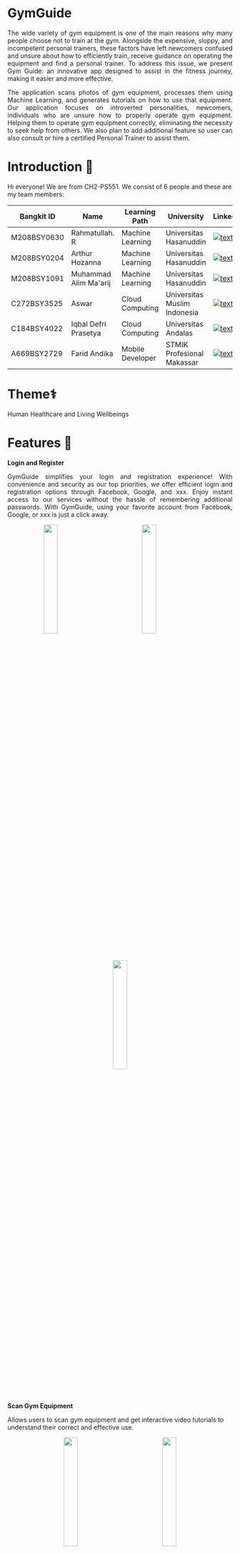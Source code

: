 # GymGuide

<p align="justify">     The wide variety of gym equipment is one of the main reasons why many people choose not to train at the gym. Alongside the expensive, sloppy, and incompetent personal trainers, these factors have left newcomers confused and unsure about how to efficiently train, receive guidance on operating the equipment and find a personal trainer. To address this issue, we present Gym Guide: an innovative app designed to assist in the fitness journey, making it easier and more effective.  </p>

<p align="justify"> The application scans photos of gym equipment, processes them using Machine Learning, and generates tutorials on how to use that equipment. Our application focuses on introverted personalities, newcomers, individuals who are unsure how to properly operate gym equipment. Helping them to operate gym equipment correctly, eliminating the necessity to seek help from others. We also plan to add additional feature so user can also consult or hire a certified Personal Trainer to assist them. </p>

# Introduction 👋

Hi everyone! We are from CH2-PS551. We consist of 6 people and these are my team members:

| Bangkit ID | Name | Learning Path | University |LinkedIn |
| ---      | ---       | ---       | ---       | ---       |
| M208BSY0630 | Rahmatullah. R | Machine Learning | Universitas Hasanuddin | [![text](https://img.shields.io/badge/LinkedIn-0077B5?style=for-the-badge&logo=linkedin&logoColor=white)](https://www.linkedin.com/in/rahmatullah-r-a250b5192/) |
| M208BSY0204 | Arthur Hozanna | Machine Learning | Universitas Hasanuddin | [![text](https://img.shields.io/badge/LinkedIn-0077B5?style=for-the-badge&logo=linkedin&logoColor=white)](https://www.linkedin.com/in/arthur-hozanna-1ba67a202/) |
| M208BSY1091  | Muhammad Alim Ma'arij | Machine Learning | Universitas Hasanuddin | [![text](https://img.shields.io/badge/LinkedIn-0077B5?style=for-the-badge&logo=linkedin&logoColor=white)](https://www.linkedin.com/in/muhammad-alim-ma-arij-03125b245/) |
| C272BSY3525  | Aswar | Cloud Computing | Universitas Muslim Indonesia | [![text](https://img.shields.io/badge/LinkedIn-0077B5?style=for-the-badge&logo=linkedin&logoColor=white)](https://www.linkedin.com/in/aswar-ar/) |
| C184BSY4022  | Iqbal Defri Prasetya | Cloud Computing | Universitas Andalas | [![text](https://img.shields.io/badge/LinkedIn-0077B5?style=for-the-badge&logo=linkedin&logoColor=white)](https://www.linkedin.com/in/iqbal-defri-prasetya-24a746128/) |
| A669BSY2729  | Farid Andika | Mobile Developer |  STMIK Profesional Makassar | [![text](https://img.shields.io/badge/LinkedIn-0077B5?style=for-the-badge&logo=linkedin&logoColor=white)](https://www.linkedin.com/in/faridandika/) |

# Theme⚕️
Human Healthcare and Living Wellbeings

# Features 📱

**Login and Register**

<p align="justify"> GymGuide simplifies your login and registration experience! With convenience and security as our top priorities, we offer efficient login and registration options through Facebook, Google, and xxx. Enjoy instant access to our services without the hassle of remembering additional passwords. With GymGuide, using your favorite account from Facebook, Google, or xxx is just a click away. </p>

<p align="center">
  <img src="https://github.com/GymGuide/.github/assets/90093341/b7fbb590-9dba-4973-967c-1ffee425b57e" width="25%" height="25%">
  <span style="margin: 0 9%;"></span> <!-- Jarak antara dua gambar -->
  <img src="https://github.com/GymGuide/.github/assets/90093341/8b39667b-9d8f-4552-b94d-b9910250d33f" width="25%%" height="25%">
  <span style="margin: 0 9%;"></span> <!-- Jarak antara dua gambar -->
  <img src="https://github.com/GymGuide/.github/assets/90093341/46ebc4dc-7580-4a9a-907d-6adf0102c6df" width="25%" height="25%">
</p>

**Scan Gym Equipment**

Allows users to scan gym equipment and get interactive video tutorials to understand their correct and effective use.

<p align="center">
  <img src="https://github.com/GymGuide/.github/assets/90093341/aa28ccbf-a505-41a6-80c2-8380a89342bb" width="25%" height="25%">
  <span style="margin: 0 9%;"></span> <!-- Jarak antara dua gambar -->
  <img src="https://github.com/GymGuide/.github/assets/90093341/4f9eb1ee-a0a1-48d5-8e5c-9313746f4c92" width="25%%" height="25%">
</p>

**Consultation with Trainers**

Provides direct access to users to consult expert coaches through the platform for personal guidance and motivation.

<p align="center">
  <img src="https://github.com/GymGuide/.github/assets/90093341/891881cc-81ec-4041-83a2-b00ec57ed857" width="25%" height="25%">
  <span style="margin: 0 9%;"></span> <!-- Jarak antara dua gambar -->
  <img src="https://github.com/GymGuide/.github/assets/90093341/c4b5835f-ea32-4674-97d5-754c59cd0bb9" width="25%%" height="25%">
  <span style="margin: 0 9%;"></span> <!-- Jarak antara dua gambar -->
  <img src="https://github.com/GymGuide/.github/assets/90093341/ca9ebf87-b05d-4a84-a126-403b4e4f828b" width="25%" height="25%">
</p>

<p> </p>

**Articles and Tips & Tricks**

Provides informative articles about the benefits of exercise, exercise routines, and health information to provide motivation and knowledge to users.


<p align="center">
  <img src="https://github.com/GymGuide/.github/assets/90093341/f67d4ffc-5dcf-402a-aeca-fd734e60f940" width="25%" height="25%">
</p>


<p> </p>

**Daily Exercise List**

<p align="justify"> Provides a list of exercises that can be done at home or at the gym </p>

<p align="center">
  <img src="https://github.com/GymGuide/.github/assets/90093341/762311c2-feaa-4271-9685-0eaeec088922" width="25%" height="25%">
  <span style="margin: 0 9%;"></span> <!-- Jarak antara dua gambar -->
  <img src="https://github.com/GymGuide/.github/assets/90093341/83e309a4-5b04-49aa-ac83-d83a3c5cdd22" width="25%%" height="25%">
</p>

**Gym Place Booking**

<p align="justify"> Facilitates users to book a place at their favorite gym </p>

<p align="center">
  <img src="https://github.com/GymGuide/.github/assets/90093341/2ad8f4e9-633c-43a5-a404-32439333b637" width="25%" height="25%">
  <span style="margin: 0 9%;"></span> <!-- Jarak antara dua gambar -->
  <img src="https://github.com/GymGuide/.github/assets/90093341/b2e6a29e-bf8c-4ee2-b031-61b2f5f11caa" width="25%%" height="25%">
</p>

**Monitoring Daily Caloric, Hydration, and Workout**

<p align="justify"> With accurate monitoring, you can ensure that your every step is directed towards your goals. where you can record every food you eat, the amount of water you drink and your workout activities, all of which will be recorded in detail on the dashboard. </p>

<p align="center">
  <img src="https://github.com/GymGuide/.github/assets/90093341/9af04ffd-83ec-483f-98c2-80f3230be750" width="25%" height="25%">
  <span style="margin: 0 9%;"></span> <!-- Jarak antara dua gambar -->
  <img src="https://github.com/GymGuide/.github/assets/90093341/c30e9b34-4eea-4319-aa27-729072164592" width="25%%" height="25%">
  <span style="margin: 0 9%;"></span> <!-- Jarak antara dua gambar -->
  <img src="https://github.com/GymGuide/.github/assets/90093341/f6407310-1a34-4958-aa69-4049142c069b" width="25%" height="25%">
</p>

**Food Scanning to Determine Nutrition Food**

<p align="justify"> Taking advantage of this feature, users can easily find out the calories and nutrients you consume </p>

<p align="center">
  <img src="https://github.com/GymGuide/.github/assets/90093341/01348b30-be22-4807-b995-7272339496e6" width="25%" height="25%">
  <span style="margin: 0 9%;"></span> <!-- Jarak antara dua gambar -->
  <img src="https://github.com/GymGuide/.github/assets/90093341/b195e56e-c157-401e-be44-599b764470dd" width="25%%" height="25%">
</p>

**Gamification**

<p align="justify"> features make sports a fun game. Get points/badges every time you complete a mission, as well as special prizes after achieving certain targets. It's not just about exercise, it's also about celebrating every milestone you make on your fitness journey!" </p>

<p align="center">
  <img src="https://github.com/GymGuide/.github/assets/90093341/e32ecf68-b4d8-4c01-a583-8fd6be374c93" width="25%" height="25%">
  <span style="margin: 0 9%;"></span> <!-- Jarak antara dua gambar -->
  <img src="https://github.com/GymGuide/.github/assets/90093341/114852db-22d1-4b62-867a-39a9bafd13b8" width="25%%" height="25%">
  <span style="margin: 0 9%;"></span> <!-- Jarak antara dua gambar -->
  <img src="https://github.com/GymGuide/.github/assets/90093341/cd34c5a4-78ba-4e52-abd2-06e901b98bf7" width="25%" height="25%">
</p>







